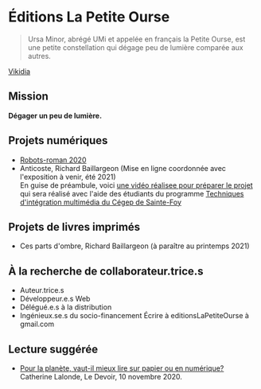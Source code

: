 # Éditions La Petite Ourse

> Ursa Minor, abrégé UMi et appelée en français la Petite Ourse, est une petite constellation qui dégage peu de lumière comparée aux autres. 

  [Vikidia](https://fr.vikidia.org/wiki/Petite_Ourse)
  
  
## Mission
__Dégager un peu de lumière.__

## Projets numériques
- [Robots-roman 2020](https://evefevrier.github.io/robots-roman-2020/)
- Anticoste, Richard Baillargeon (Mise en ligne coordonnée avec l'exposition à venir, été 2021)  
En guise de préambule, voici [une vidéo réalisee pour préparer le projet](https://vimeo.com/501269045) qui sera réalisé avec l'aide des étudiants du programme [Techniques d'intégration multimédia du Cégep de Sainte-Foy](https://timcsf.cegep-ste-foy.qc.ca/)

## Projets de livres imprimés
- Ces parts d'ombre, Richard Baillargeon (à paraître au printemps 2021)

## À la recherche de collaborateur.trice.s
- Auteur.trice.s
- Développeur.e.s Web
- Délégué.e.s à la distribution
- Ingénieux.se.s du socio-financement
Écrire à editionsLaPetiteOurse à gmail.com

## Lecture suggérée
- [Pour la planète, vaut-il mieux lire sur papier ou en numérique?](https://www.ledevoir.com/lire/589417/pour-la-planete-vaut-il-mieux-lire-sur-papier-ou-en-numerique)  
Catherine Lalonde, Le Devoir, 10 novembre 2020.
